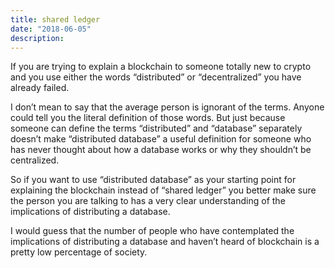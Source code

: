 ```yaml
---
title: shared ledger
date: "2018-06-05"
description: 
---
```


If you are trying to explain a blockchain to someone totally new to crypto and you use either the words “distributed” or “decentralized” you have already failed.

I don’t mean to say that the average person is ignorant of the terms. Anyone could tell you the literal definition of those words. But just because someone can define the terms “distributed” and “database” separately doesn’t make “distributed database” a useful definition for someone who has never thought about how a database works or why they shouldn’t be centralized.

So if you want to use “distributed database” as your starting point for explaining the blockchain instead of “shared ledger” you better make sure the person you are talking to has a very clear understanding of the implications of distributing a database.

I would guess that the number of people who have contemplated the implications of distributing a database and haven’t heard of blockchain is a pretty low percentage of society.